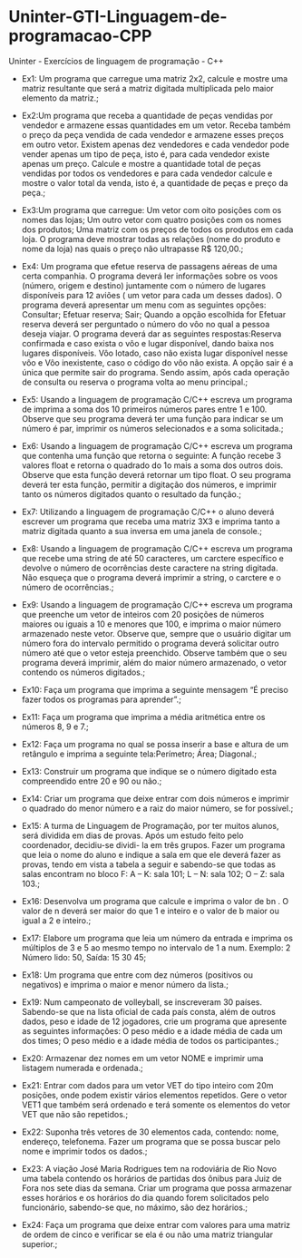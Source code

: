 # Uninter-GTI-Linguagem-de-programacao-CPP
Uninter - Exercícios de linguagem de programação - C++


- Ex1: Um programa que carregue uma matriz 2x2, calcule e mostre uma matriz resultante que será a matriz digitada multiplicada pelo maior elemento da matriz.;

- Ex2:Um programa que receba a quantidade de peças vendidas por vendedor e armazene essas quantidades em um vetor. Receba também o preço da peça vendida de cada vendedor e armazene esses preços em outro vetor. Existem apenas dez vendedores e cada vendedor pode vender apenas um tipo de peça, isto é, para cada vendedor existe apenas um preço. Calcule e mostre a quantidade total de peças vendidas por todos os vendedores e para cada vendedor calcule e mostre o valor total da venda, isto é, a quantidade de peças e preço da peça.;

- Ex3:Um programa que carregue: Um vetor com oito posições com os nomes das lojas; Um outro vetor com quatro posições com os nomes dos produtos; Uma matriz com os preços de todos os produtos em cada loja. O programa deve mostrar todas as relações (nome do produto e nome da loja) nas quais o preço não ultrapasse R$ 120,00.;

- Ex4: Um programa que efetue reserva de passagens aéreas de uma certa companhia. O programa deverá ler informações sobre os voos (número, origem e destino) juntamente com o número de lugares disponíveis para 12 aviões ( um vetor para cada um desses dados). O programa deverá apresentar um menu com as seguintes opções: Consultar; Efetuar reserva; Sair; Quando a opção escolhida for Efetuar reserva deverá ser perguntado o número do vôo no qual a pessoa deseja viajar. O programa deverá dar as seguintes respostas:Reserva confirmada e caso exista o vôo e lugar disponível, dando baixa nos lugares disponíveis. Vôo lotado, caso não exista lugar disponível nesse vôo e Vôo inexistente, caso o código do vôo não exista. A opção sair é a única que permite sair do programa. Sendo assim, após cada operação de consulta ou reserva o programa volta ao menu principal.;

- Ex5: Usando a linguagem de programação C/C++ escreva um programa de imprima a soma dos 10 primeiros números pares entre 1 e 100. Observe que seu programa deverá ter uma função para indicar se um número é par, imprimir os números selecionados e a soma solicitada.;

- Ex6: Usando a linguagem de programação C/C++ escreva um programa que contenha uma função que retorna o seguinte: A função recebe 3 valores float e retorna o quadrado do 1o mais a soma dos outros dois. Observe que esta função deverá retornar um tipo float. O seu programa deverá ter esta função, permitir a digitação dos números, e imprimir tanto os números digitados quanto o resultado da função.;

- Ex7: Utilizando a linguagem de programação C/C++ o aluno deverá escrever um programa que receba uma matriz 3X3 e imprima tanto a matriz digitada quanto a sua inversa em uma janela de console.;

- Ex8: Usando a linguagem de programação C/C++ escreva um programa que recebe uma string de até 50 caracteres, um carctere específico e devolve o número de ocorrências deste caractere na string digitada. Não esqueça que o programa deverá imprimir a string, o carctere e o número de ocorrências.;

- Ex9: Usando a linguagem de programação C/C++ escreva um programa que preenche um vetor de inteiros com 20 posições de números maiores ou iguais a 10 e menores que 100, e imprima o maior número armazenado neste vetor. Observe que, sempre que o usuário digitar um número fora do intervalo permitido o programa deverá solicitar outro número até que o vetor esteja preenchido. Observe também que o seu programa deverá imprimir, além do maior número armazenado, o vetor contendo os números digitados.;

- Ex10: Faça um programa que imprima a seguinte mensagem “É preciso fazer todos os programas para aprender”.;

- Ex11: Faça um programa que imprima a média aritmética entre os números 8, 9 e 7.;

- Ex12: Faça um programa no qual se possa inserir a base e altura de um retângulo e imprima a seguinte tela:Perímetro; Área; Diagonal.;

- Ex13: Construir um programa que indique se o número digitado esta compreendido entre 20 e 90 ou não.;

- Ex14: Criar um programa que deixe entrar com dois números e imprimir o quadrado do menor número e a raiz do maior número, se for possível.;

- Ex15: A turma de Linguagem de Programação, por ter muitos alunos, será dividida em dias de provas. Após um estudo feito pelo coordenador, decidiu-se dividi- la em três grupos. Fazer um programa que leia o nome do aluno e indique a sala em que ele deverá fazer as provas, tendo em vista a tabela a seguir e sabendo-se que todas as salas encontram no bloco F: A – K: sala 101; L – N: sala 102; O – Z: sala 103.;

- Ex16: Desenvolva um programa que calcule e imprima o valor de bn . O valor de n deverá ser maior do que 1 e inteiro e o valor de b maior ou igual a 2 e inteiro.;

- Ex17: Elabore um programa que leia um número da entrada e imprima os múltiplos de 3 e 5 ao mesmo tempo no intervalo de 1 a num. Exemplo: 2 Número lido: 50, Saída: 15 30 45;

- Ex18: Um programa que entre com dez números (positivos ou negativos) e imprima o maior e menor número da lista.;

- Ex19: Num campeonato de volleyball, se inscreveram 30 países. Sabendo-se que na lista oficial de cada país consta, além de outros dados, peso e idade de 12 jogadores, crie um programa que apresente as seguintes informações: O peso médio e a idade média de cada um dos times; O peso médio e a idade média de todos os participantes.;

- Ex20: Armazenar dez nomes em um vetor NOME e imprimir uma listagem numerada e ordenada.;

- Ex21: Entrar com dados para um vetor VET do tipo inteiro com 20m posições, onde podem existir vários elementos repetidos. Gere o vetor VET1 que também será ordenado e terá somente os elementos do vetor VET que não são repetidos.;

- Ex22: Suponha três vetores de 30 elementos cada, contendo: nome, endereço, telefonema. Fazer um programa que se possa buscar pelo nome e imprimir todos os dados.;

- Ex23: A viação José Maria Rodrigues tem na rodoviária de Rio Novo uma tabela contendo os horários de partidas dos ônibus para Juiz de Fora nos sete dias da semana. Criar um programa que possa armazenar esses horários e os horários do dia quando forem solicitados pelo funcionário, sabendo-se que, no máximo, são dez horários.;

- Ex24: Faça um programa que deixe entrar com valores para uma matriz de ordem de cinco e verificar se ela é ou não uma matriz triangular superior.;
